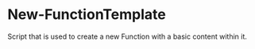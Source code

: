 # New-FunctionTemplate
Script that is used to create a new Function with a basic content within it. 
